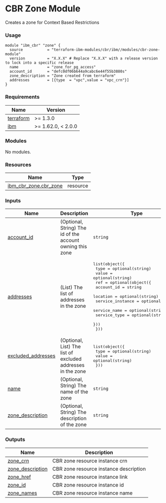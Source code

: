 # CBR Zone Module

Creates a zone for Context Based Restrictions

### Usage

```hcl
module "ibm_cbr" "zone" {
  source           = "terraform-ibm-modules/cbr/ibm//modules/cbr-zone-module"
  version          = "X.X.X" # Replace "X.X.X" with a release version to lock into a specific release
  name             = "zone_for_pg_access"
  account_id       = "defc0df06b644a9cabc6e44f55b3880s"
  zone_description = "Zone created from terraform"
  addresses        = [{type  = "vpc",value = "vpc_crn"}]
}
```

<!-- BEGINNING OF PRE-COMMIT-TERRAFORM DOCS HOOK -->
### Requirements

| Name | Version |
|------|---------|
| <a name="requirement_terraform"></a> [terraform](#requirement\_terraform) | >= 1.3.0 |
| <a name="requirement_ibm"></a> [ibm](#requirement\_ibm) | >= 1.62.0, < 2.0.0 |

### Modules

No modules.

### Resources

| Name | Type |
|------|------|
| [ibm_cbr_zone.cbr_zone](https://registry.terraform.io/providers/IBM-Cloud/ibm/latest/docs/resources/cbr_zone) | resource |

### Inputs

| Name | Description | Type | Default | Required |
|------|-------------|------|---------|:--------:|
| <a name="input_account_id"></a> [account\_id](#input\_account\_id) | (Optional, String) The id of the account owning this zone | `string` | `null` | no |
| <a name="input_addresses"></a> [addresses](#input\_addresses) | (List) The list of addresses in the zone | <pre>list(object({<br>    type  = optional(string)<br>    value = optional(string)<br>    ref = optional(object({<br>      account_id       = string<br>      location         = optional(string)<br>      service_instance = optional(string)<br>      service_name     = optional(string)<br>      service_type     = optional(string)<br>    }))<br>  }))</pre> | `[]` | no |
| <a name="input_excluded_addresses"></a> [excluded\_addresses](#input\_excluded\_addresses) | (Optional, List) The list of excluded addresses in the zone | <pre>list(object({<br>    type  = optional(string)<br>    value = optional(string)<br>  }))</pre> | `[]` | no |
| <a name="input_name"></a> [name](#input\_name) | (Optional, String) The name of the zone | `string` | `null` | no |
| <a name="input_zone_description"></a> [zone\_description](#input\_zone\_description) | (Optional, String) The description of the zone | `string` | `null` | no |

### Outputs

| Name | Description |
|------|-------------|
| <a name="output_zone_crn"></a> [zone\_crn](#output\_zone\_crn) | CBR zone resource instance crn |
| <a name="output_zone_description"></a> [zone\_description](#output\_zone\_description) | CBR zone resource instance description |
| <a name="output_zone_href"></a> [zone\_href](#output\_zone\_href) | CBR zone resource instance link |
| <a name="output_zone_id"></a> [zone\_id](#output\_zone\_id) | CBR zone resource instance id |
| <a name="output_zone_names"></a> [zone\_names](#output\_zone\_names) | CBR zone resource instance name |
<!-- END OF PRE-COMMIT-TERRAFORM DOCS HOOK -->
